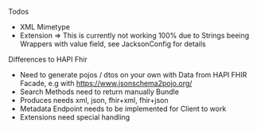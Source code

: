 Todos
- XML Mimetype
- Extension
=> This is currently not working 100% due to Strings beeing Wrappers with value field, see JacksonConfig for details

Differences to HAPI Fhir
- Need to generate pojos / dtos on your own with Data from HAPI FHIR Facade, e.g with https://www.jsonschema2pojo.org/
- Search Methods need to return manually Bundle
- Produces needs xml, json, fhir+xml, fhir+json
- Metadata Endpoint needs to be implemented for Client to work
- Extensions need special handling